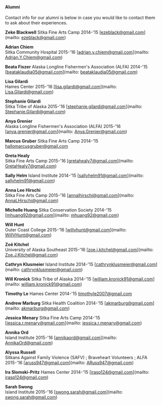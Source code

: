 #### Alumni

Contact info for our alumni is below in case you would like to contact them to ask about their experiences.

**Zeke Blackwell**
Sitka Fine Arts Camp 2014-'15
[ezeblack@gmail.com](mailto: ezeblack@gmail.com)

**Adrian Chiem**  
Sitka Community Hospital 2015-'16
[adrian.y.chiem@gmail.com](mailto: Adrian.Y.Chiem@gmail.com)

**Beata Fiszer**
Alaska Longline Fishermen's Association (ALFA) 2014-'15
[beataklaudia05@gmail.com](mailto: beataklaudia05@gmail.com)

**Lisa Gilardi**  
Hames Center 2015-'16
[lisa.gilardi@gmail.com](mailto: Lisa.Gilardi@gmail.com)

**Stephanie Gilardi**  
Sitka Tribe of Alaska 2015-'16
[stephanie.gilardi@gmail.com](mailto: Stephanie.Gilardi@gmail.com)

**Anya Grenier**  
Alaska Longline Fishermen's Association (ALFA) 2015-'16
[anya.grenier@gmail.com](mailto: Anya.Grenier@gmail.com)

**Marcus Gruber**
Sitka Fine Arts Camp 2014-'15
[hallomarcusgruber@gmail.com](mailto:hallomarcusgruber@gmail.com)

**Greta Healy**  
Sitka Fine Arts Camp 2015-'16
[gretahealy7@gmail.com](mailto: GretaHealy7@gmail.com)

**Sally Helm**
Island Institute 2014-'15
[sallyhelm91@gmail.com](mailto: sallyhelm91@gmail.com)

**Anna Lee Hirschi**  
Sitka Fine Arts Camp 2015-'16
[annalhirschi@gmail.com](mailto: AnnaLHirschi@gmail.com)

**Michelle Huang**
Sitka Conservation Society 2014-'15
[mhuang92@gmail.com](mailto: mhuang92@gmail.com)

**Will Hunt**  
Outer Coast College 2015-'16
[willvhunt@gmail.com](mailto: WillVHunt@gmail.com)

**Zoë Kitchel**  
University of Alaska Southeast 2015-'16
[zoe.j.kitchel@gmail.com](mailto: Zoe.J.Kitchel@gmail.com)

**Cathryn Klusmeier**
Island Institute 2014-'15
[cathrynklusmeier@gmail.com](mailto: cathrynklusmeier@gmail.com)

**Will Kronick**
Sitka Tribe of Alaska 2014-'15
[william.kronick91@gmail.com](mailto: william.kronick91@gmail.com)

**Timothy Le**
Hames Center 2014-'15
[timothyle2007@gmail.com](mailto:timothyle2007@gmail.com) 

**Andrew Marburg**
Sitka Health Coalition 2014-'15
[akmarburg@gmail.com](mailto: akmarburg@gmail.com)

**Jessica Menary**
Sitka Fine Arts Camp 2014-'15
[jessica.r.menary@gmail.com](mailto: jessica.r.menary@gmail.com)

**Annika Ord**  
Island Institute 2015-'16
[annikaord@gmail.com](mailto: AnnikaOrd@gmail.com)

**Alyssa Russell**  
Sitkans Against Family Violence (SAFV) ; Braveheart Volunteers ; ALFA  2015-'16
[aruss947@gmail.com](mailto: ARuss947@gmail.com)

**Ira Slomski-Pritz**
Hames Center 2014-'15
[irasp124@gmail.com](mailto: irasp124@gmail.com) 

**Sarah Swong**  
Island Institute 2015-'16
[swong.sarah@gmail.com](mailto: swong.sarah@gmail.com)
